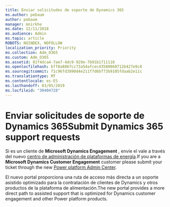 ```yaml
---
title: Enviar solicitudes de soporte de Dynamics 365
ms.author: pebaum
author: pebaum
manager: mnirkhe
ms.date: 12/11/2018
ms.audience: Admin
ms.topic: article
ROBOTS: NOINDEX, NOFOLLOW
localization_priority: Priority
ms.collection: Adm_O365
ms.custom: Adm_O365
ms.assetid: 81f4dca4-7ae7-4dc9-929e-7b91b1711118
ms.openlocfilehash: bff8a8867cc73a54afcec43580868712b427e9c8
ms.sourcegitcommit: f1c96fd3890d4e211f7d6bf73b9105fdaab2e11c
ms.translationtype: MT
ms.contentlocale: es-ES
ms.lasthandoff: 03/05/2019
ms.locfileid: "30404728"
---
```

# <a name="submit-dynamics-365-support-requests"></a><span data-ttu-id="e9235-102">Enviar solicitudes de soporte de Dynamics 365</span><span class="sxs-lookup"><span data-stu-id="e9235-102">Submit Dynamics 365 support requests</span></span>

<span data-ttu-id="e9235-103">Si es un cliente de **Microsoft Dynamics Engagement** , envíe el vale a través del nuevo [centro de administración de plataformas de energía](https://admin.powerplatform.microsoft.com/?ref=officemodern).</span><span class="sxs-lookup"><span data-stu-id="e9235-103">If you are a **Microsoft Dynamics Customer Engagement** customer please submit your ticket through the new [Power platform Admin Center](https://admin.powerplatform.microsoft.com/?ref=officemodern).</span></span>
  
<span data-ttu-id="e9235-104">El nuevo portal proporciona una ruta de acceso más directa a un soporte asistido optimizado para la contratación de clientes de Dynamics y otros productos de la plataforma de alimentación.</span><span class="sxs-lookup"><span data-stu-id="e9235-104">The new portal provides a more direct path to assisted support that is optimized for Dynamics customer engagement and other Power platform products.</span></span>
  

